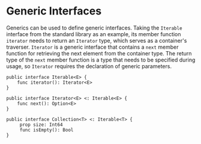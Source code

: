 # Generic Interfaces

Generics can be used to define generic interfaces. Taking the `Iterable` interface from the standard library as an example, its member function `iterator` needs to return an `Iterator` type, which serves as a container's traverser. `Iterator` is a generic interface that contains a `next` member function for retrieving the next element from the container type. The return type of the `next` member function is a type that needs to be specified during usage, so `Iterator` requires the declaration of generic parameters.

<!-- compile -->

```cangjie
public interface Iterable<E> {
    func iterator(): Iterator<E>
}

public interface Iterator<E> <: Iterable<E> {
    func next(): Option<E>
}

public interface Collection<T> <: Iterable<T> {
     prop size: Int64
     func isEmpty(): Bool
}
```